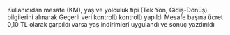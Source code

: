 Kullanıcıdan mesafe (KM), yaş ve yolculuk tipi (Tek Yön, Gidiş-Dönüş) bilgilerini alınarak
Geçerli veri kontrolü kontrolü yapıldı
Mesafe başına ücret 0,10 TL olarak çarpıldı
varsa yaş indirimleri uygulandı
ve sonuç yazdırıldı
